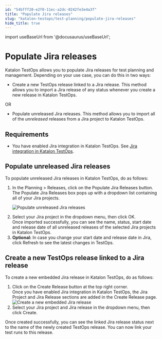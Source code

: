 ```yaml
---
id: "54bfff20-e2f0-11ec-a2dc-0242fe3e4a3f"
title: "Populate Jira releases"
slug: "katalon-testops/test-planning/populate-jira-releases"
hide_title: true
---
```

import useBaseUrl from '@docusaurus/useBaseUrl';


# <a id="id_2" class="anchor_top_offset"/><a id="ariaid-title1" class="anchor_top_offset"/>Populate Jira releases

<p xmlns="http://www.w3.org/1999/xhtml" className="p"><span className="ph">Katalon TestOps</span> allows you to populate Jira releases for test planning and management. Depending on your use case, you can do this in two ways:</p> 
<ul xmlns="http://www.w3.org/1999/xhtml" className="ul"><li className="li">Create a new TestOps release linked to a Jira release. This method allows you to import a Jira release of any status whenever you create a new release in <span className="ph">Katalon TestOps</span>.</li></ul> 
<p xmlns="http://www.w3.org/1999/xhtml" className="p">OR</p> 
<ul xmlns="http://www.w3.org/1999/xhtml" className="ul"><li className="li">Populate unreleased Jira releases. This method allows you to import all of the <em className="ph i">unreleased</em> releases from a Jira project to <span className="ph">Katalon TestOps</span>.</li></ul> 

## Requirements

<div xmlns="http://www.w3.org/1999/xhtml" className="p"><ul className="ul"><li className="li"><p className="p">You have enabled Jira integration in <span className="ph">Katalon TestOps</span>. See <a className="xref" href="/docs/katalon-testops/integrations/jira-integration">Jira integration in <span className="ph">Katalon TestOps</span></a>.</p></li></ul></div>

## <a id="task-3667" class="anchor_top_offset"/>Populate unreleased Jira releases

<section xmlns="http://www.w3.org/1999/xhtml" className="section context">To populate unreleased Jira releases in <span className="ph">Katalon TestOps</span>, do as follows:</section> 
<ol xmlns="http://www.w3.org/1999/xhtml" className="ol steps"><li className="li step stepexpand"><span className="ph cmd">In the <span className="ph uicontrol">Planning</span> &gt; <span className="ph uicontrol">Releases</span>, click on the <span className="ph uicontrol">Populate Jira Releases</span> button.</span><div className="itemgroup stepresult">The <span className="ph uicontrol">Populate Jira Releases</span> box pops up with a dropdown list containing all of your Jira projects.<p className="p"><img className="image" src={useBaseUrl("/c68ff450-0f1b-11ed-9930-0242fe3e4a3f.png")} alt="Populate unreleased Jira releases" /></p></div></li><li className="li step stepexpand"><span className="ph cmd">Select your Jira project  in the dropdown menu, then click <span className="ph uicontrol">OK</span>.</span><div className="itemgroup stepresult">Once imported successfully, you can see the name, status, start date and release date of all unreleased releases of the selected Jira projects in <span className="ph">Katalon TestOps</span>.</div></li><li className="li step stepexpand"><span className="ph cmd"><strong className="ph b">Optional:</strong> In case you change your start date and release date in Jira, click <span className="ph uicontrol">Refresh</span> to see the latest  changes in TestOps.</span></li></ol> 

## <a id="task-4547" class="anchor_top_offset"/>Create a new TestOps release linked to a Jira release

<section xmlns="http://www.w3.org/1999/xhtml" className="section context">To create a new embedded Jira release in <span className="ph">Katalon TestOps</span>, do as follows:</section> 
<ol xmlns="http://www.w3.org/1999/xhtml" className="ol steps"><li className="li step stepexpand"><span className="ph cmd">Click on the <span className="ph uicontrol">Create Release</span> button at the top right corner.</span><div className="itemgroup info">Once you have enabled Jira integration in <span className="ph">Katalon TestOps</span>, the <span className="ph uicontrol">Jira Project</span> and <span className="ph uicontrol">Jira Release</span> sections are added in the <span className="ph uicontrol">Create Release</span> page.</div><div className="itemgroup info"><img className="image" src={useBaseUrl("/753ae100-0f1b-11ed-9930-0242fe3e4a3f.png")} alt="Create a new embedded Jira release" /></div></li><li className="li step stepexpand"><span className="ph cmd">Select your Jira project and Jira release in the dropdown menu, then click <span className="ph uicontrol">Create</span>.</span></li></ol> 
<section xmlns="http://www.w3.org/1999/xhtml" className="section result">Once created successfully, you can see the linked Jira release status next to the name of the newly created TestOps release. You can now link your test runs to this release. </section> 
